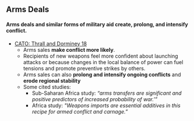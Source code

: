 ## Arms Deals

#### Arms deals and similar forms of military aid create, prolong, and intensify conflict.

*   [CATO: Thrall and Dorminey 18](https://www.cato.org/publications/policy-analysis/risky-business-role-arms-sales-us-foreign-policy#full)
    *   Arms sales **make conflict more likely**.
    *   Recipients of new weapons feel more confident about launching attacks or because changes in the local balance of power can fuel tensions and promote preventive strikes by others. 
    *   Arms sales can also **prolong and intensify ongoing conflicts** and **erode regional stability**
    *   Some cited studies:
        *   Sub-Saharan Africa study: *“arms transfers are significant and positive predictors of increased probability of war.’”*
        *   Africa study: *"Weapons imports are essential additives in this recipe for armed conflict and carnage.”*
